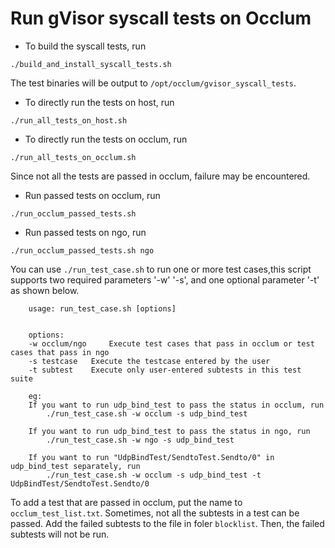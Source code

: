 # Run gVisor syscall tests on Occlum

- To build the syscall tests, run
```
./build_and_install_syscall_tests.sh
```
The test binaries will be output to `/opt/occlum/gvisor_syscall_tests`.

- To directly run the tests on host, run 
```
./run_all_tests_on_host.sh
```

- To directly run the tests on occlum, run 
```
./run_all_tests_on_occlum.sh
```
Since not all the tests are passed in occlum, failure may be encountered.

- Run passed tests on occlum, run
```
./run_occlum_passed_tests.sh
```
- Run passed tests on ngo, run
```
./run_occlum_passed_tests.sh ngo
```

You can use `./run_test_case.sh` to run one or more test cases,this script supports two required parameters '-w' '-s', and one optional parameter '-t' as shown below.
```
	usage: run_test_case.sh [options]

	
	options:
   	-w occlum/ngo     Execute test cases that pass in occlum or test cases that pass in ngo
	-s testcase	  Execute the testcase entered by the user
	-t subtest	  Execute only user-entered subtests in this test suite

	eg: 
	If you want to run udp_bind_test to pass the status in occlum, run
		./run_test_case.sh -w occlum -s udp_bind_test

	If you want to run udp_bind_test to pass the status in ngo, run
		./run_test_case.sh -w ngo -s udp_bind_test
	
	If you want to run "UdpBindTest/SendtoTest.Sendto/0" in udp_bind_test separately, run
		./run_test_case.sh -w occlum -s udp_bind_test -t UdpBindTest/SendtoTest.Sendto/0
```

To add a test that are passed in occlum, put the name to `occlum_test_list.txt`. Sometimes, not all the subtests in a test can be passed. Add the failed subtests to the file in foler `blocklist`. Then, the failed subtests will not be run.
